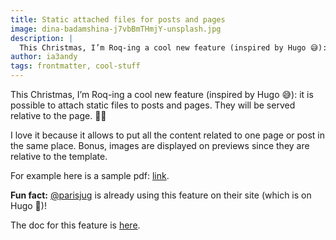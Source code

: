 ```yaml
---
title: Static attached files for posts and pages
image: dina-badamshina-j7vbBmTHmjY-unsplash.jpg
description: |
  This Christmas, I’m Roq-ing a cool new feature (inspired by Hugo 😅): it is possible to attach static files to posts and pages. They will be served relative to the page. 🎁🤩
author: ia3andy
tags: frontmatter, cool-stuff
---
```


This Christmas, I’m Roq-ing a cool new feature (inspired by Hugo 😅): it is possible to attach static files to posts and pages. They will be served relative to the page. 🎁🤩

I love it because it allows to put all the content related to one page or post in the same place. Bonus, images are displayed on previews since they are relative to the template.

For example here is a sample pdf: [link](sample.pdf).


**Fun fact:** [@parisjug](https://www.parisjug.org/) is already using this feature on their site (which is on Hugo 🤪)!

The doc for this feature is [here](https://pages.quarkiverse.io/quarkus-roq/docs/basics/#page-files).
